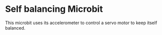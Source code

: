 # Self balancing Microbit
This microbit uses its accelerometer to control a servo motor to keep itself balanced.

